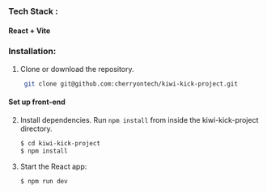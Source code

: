 
### Tech Stack :

#### React + Vite


### Installation:

1. Clone or download the repository.
   ```bash
    git clone git@github.com:cherryontech/kiwi-kick-project.git
    ```

#### Set up front-end

2. Install dependencies.
   Run `npm install` from inside the kiwi-kick-project directory.
   ```bash    
   $ cd kiwi-kick-project
   $ npm install
   ```
3. Start the React app:
    ```bash
    $ npm run dev
    ```
